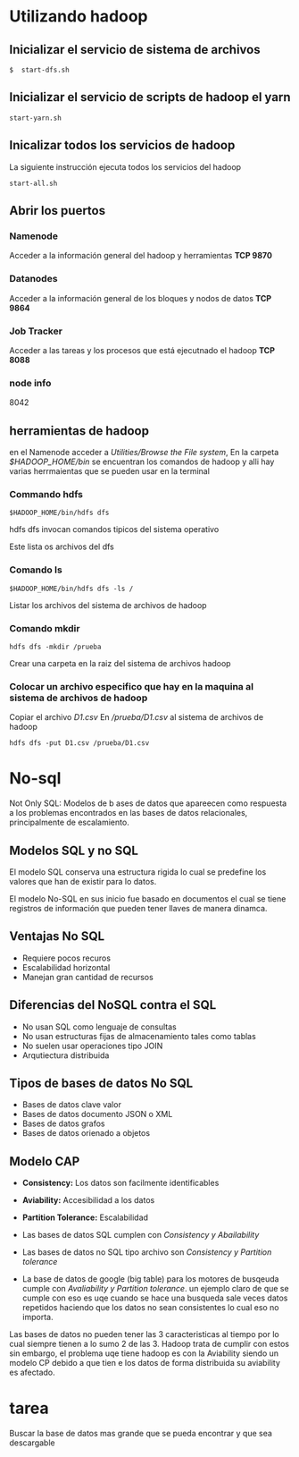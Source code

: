 # Utilizando hadoop

## Inicializar el servicio de sistema de archivos
```
$  start-dfs.sh
```

## Inicializar el servicio de scripts de hadoop el yarn
```
start-yarn.sh
```

## Inicalizar todos los servicios de hadoop
La siguiente instrucción ejecuta todos los servicios del hadoop
```
start-all.sh
```

## Abrir los puertos

### Namenode
Acceder a la información general del hadoop y herramientas
**TCP 9870**

### Datanodes
Acceder a la información general de los bloques y nodos de datos
**TCP 9864**

### Job Tracker
Acceder a las tareas y los procesos que está ejecutnado el hadoop
**TCP 8088**
### node info
8042


## herramientas de hadoop
en el Namenode acceder a *Utilities/Browse the File system*, En la carpeta *$HADOOP_HOME/bin* se encuentran los comandos de hadoop y alli hay varias herrmaientas que se pueden usar en la terminal
### Commando hdfs
```
$HADOOP_HOME/bin/hdfs dfs
```

hdfs dfs invocan comandos tipicos del sistema operativo

Este lista os archivos del dfs

### Comando ls
```
$HADOOP_HOME/bin/hdfs dfs -ls /
```
Listar los archivos del sistema de archivos de hadoop


### Comando mkdir
```
hdfs dfs -mkdir /prueba
```

Crear una carpeta en la raiz del sistema de archivos hadoop

### Colocar un archivo especifico que hay en la maquina al sistema de archivos de hadoop
Copiar el archivo *D1.csv* En */prueba/D1.csv* al sistema de archivos de hadoop
```
hdfs dfs -put D1.csv /prueba/D1.csv
```


# No-sql
Not Only SQL: Modelos de b ases de datos que apareecen como respuesta a los problemas encontrados en las bases de datos relacionales, principalmente de escalamiento.

## Modelos SQL y no SQL
El modelo SQL conserva una estructura rigida lo cual se predefine los valores que han de existir para lo datos.

El modelo No-SQL en sus inicio fue basado en documentos el cual se tiene registros de información que pueden tener llaves de manera dinamca.

## Ventajas No SQL
* Requiere pocos recuros
* Escalabilidad horizontal
* Manejan gran cantidad de recursos

## Diferencias del NoSQL contra el SQL
* No usan SQL como lenguaje de consultas
* No usan estructuras fijas de almacenamiento tales como tablas
* No suelen usar operaciones tipo JOIN
* Arqutiectura distribuida

## Tipos de bases de datos No SQL
* Bases de datos clave valor
* Bases de datos documento JSON o XML
* Bases de datos grafos
* Bases de datos orienado a objetos

## Modelo CAP
* **Consistency:** Los datos son facilmente identificables
* **Aviability:** Accesibilidad a los datos
* **Partition Tolerance:** Escalabilidad

* Las bases de datos SQL cumplen con *Consistency y Abailability*
* Las bases de datos no SQL tipo archivo son *Consistency y Partition tolerance*
* La base de datos de google (big table) para los motores de busqeuda cumple con *Avaliability y Partition tolerance*. un ejemplo claro de que se cumple con eso es uqe cuando se hace una busqueda sale veces datos repetidos haciendo que los datos no sean consistentes lo cual eso no importa.

Las bases de datos no pueden tener las 3 caracteristicas al tiempo por lo cual siempre tienen a lo sumo 2 de las 3. Hadoop trata de cumplir con estos sin embargo, el problema uqe tiene hadoop es con la Aviability siendo un modelo CP debido a que tien e los datos de forma distribuida su aviability es afectado.

# tarea
Buscar la base de datos mas grande que se pueda encontrar y que sea descargable
